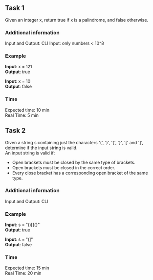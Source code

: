## Task 1
Given an integer x, return true if x is a palindrome, and false otherwise. 

### Additional information
Input and Output: CLI
Input: only numbers < 10^8

### Example
**Input**: x = 121 \
**Output**: true

**Input**: x = 10 \
**Output**: false

### Time
Expected time: 10 min \
Real Time: 5 min


## Task 2
Given a string s containing just the characters '(', ')', '{', '}', '[' and ']', determine if the input string is valid. \
An input string is valid if: 
- Open brackets must be closed by the same type of brackets.
- Open brackets must be closed in the correct order.
- Every close bracket has a corresponding open bracket of the same type.

### Additional information
Input and Output: CLI

### Example

**Input**: s = "()[]{}" \
**Output**: true

**Input**: s = "(]" \
**Output**: false

### Time
Expected time: 15 min \
Real Time: 20 min